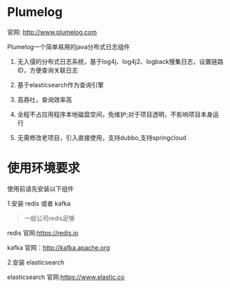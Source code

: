 # Plumelog

官网: http://www.plumelog.com

Plumelog一个简单易用的java分布式日志组件

 1. 无入侵的分布式日志系统，基于log4j、log4j2、logback搜集日志，设置链路ID，方便查询关联日志
 
 2. 基于elasticsearch作为查询引擎
 
 3. 高吞吐，查询效率高
 
 4. 全程不占应用程序本地磁盘空间，免维护;对于项目透明，不影响项目本身运行
 
 5. 无需修改老项目，引入直接使用，支持dubbo,支持springcloud

# 使用环境要求

使用前请先安装以下组件

1.安装 redis 或者 kafka

>一般公司redis足够

redis 官网:https://redis.io 

kafka 官网：http://kafka.apache.org

2.安装 elasticsearch 

elasticsearch 官网:https://www.elastic.co